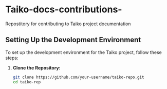 # Taiko-docs-contributions-
Repostitory for contributing to Taiko project documentation 
## Setting Up the Development Environment

To set up the development environment for the Taiko project, follow these steps:

1. **Clone the Repository:**
   ```bash
   git clone https://github.com/your-username/taiko-repo.git
   cd taiko-rep
